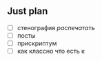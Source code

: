 ## Just plan
- [ ] стенография *распечатать*
- [ ] посты
- [ ] прискриптум
- [ ] как классно что есть к
